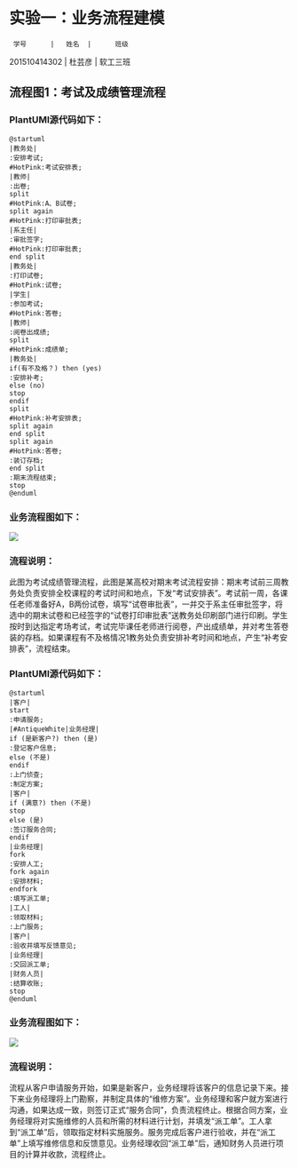 ﻿# 实验一：业务流程建模

     学号      |   姓名  |      班级
201510414302  |   杜芸彦    |      软工三班

## 流程图1：考试及成绩管理流程

### PlantUMl源代码如下：
```
@startuml
|教务处|
:安排考试;
#HotPink:考试安排表;
|教师|
:出卷;
split
#HotPink:A、B试卷;
split again
#HotPink:打印审批表;
|系主任|
:审批签字;
#HotPink:打印审批表;
end split
|教务处|
:打印试卷;
#HotPink:试卷;
|学生|
:参加考试;
#HotPink:答卷;
|教师|
:阅卷出成绩;
split
#HotPink:成绩单;
|教务处|
if(有不及格？) then (yes)
:安排补考;
else (no)
stop
endif
split
#HotPink:补考安排表;
split again
end split
split again
#HotPink:答卷;
:装订存档;
end split
:期末流程结束;
stop
@enduml
```
### 业务流程图如下：
![](./11.PNG)

### 流程说明：
此图为考试成绩管理流程，此图是某高校对期末考试流程安排：期末考试前三周教务处负责安排全校课程的考试时间和地点，下发“考试安排表”。考试前一周，各课任老师准备好A，B两份试卷，填写“试卷审批表”，一并交于系主任审批签字，将选中的期末试卷和已经签字的“试卷打印审批表”送教务处印刷部门进行印刷。学生按时到达指定考场考试，考试完毕课任老师进行阅卷，产出成绩单，并对考生答卷装的存档。如果课程有不及格情况1教务处负责安排补考时间和地点，产生“补考安排表”，流程结束。
### PlantUMl源代码如下：
```
@startuml
|客户|
start
:申请服务;
|#AntiqueWhite|业务经理|
if (是新客户?) then (是)
:登记客户信息;
else (不是)
endif
:上门侦查;
:制定方案;
|客户|
if (满意?) then (不是)
stop
else (是)
:签订服务合同;
endif
|业务经理|
fork
:安排人工;
fork again
:安排材料;
endfork
:填写派工单;
|工人|
:领取材料;
:上门服务;
|客户|
:验收并填写反馈意见;
|业务经理|
:交回派工单;
|财务人员|
:结算收账;
stop
@enduml
```
### 业务流程图如下：
![](./12.png)

### 流程说明：
流程从客户申请服务开始，如果是新客户，业务经理将该客户的信息记录下来。接下来业务经理将上门勘察，并制定具体的“维修方案”。业务经理和客户就方案进行沟通，如果达成一致，则签订正式“服务合同”，负责流程终止。根据合同方案，业务经理将对实施维修的人员和所需的材料进行计划，并填发“派工单”。工人拿到“派工单”后，领取指定材料实施服务。服务完成后客户进行验收，并在“派工单”上填写维修信息和反馈意见。业务经理收回“派工单”后，通知财务人员进行项目的计算并收款，流程终止。
